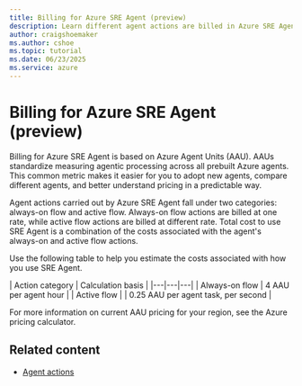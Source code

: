 ```yaml
---
title: Billing for Azure SRE Agent (preview)
description: Learn different agent actions are billed in Azure SRE Agent.
author: craigshoemaker
ms.author: cshoe
ms.topic: tutorial
ms.date: 06/23/2025
ms.service: azure
---
```


# Billing for Azure SRE Agent (preview)

Billing for Azure SRE Agent is based on Azure Agent Units (AAU). AAUs standardize measuring agentic processing across all prebuilt Azure agents. This common metric makes it easier for you to adopt new agents, compare different agents, and better understand pricing in a predictable way.

Agent actions carried out by Azure SRE Agent fall under two categories: always-on flow and active flow. Always-on flow actions are billed at one rate, while active flow actions are billed at different rate. Total cost to use SRE Agent is a combination of the costs associated with the agent's always-on and active flow actions.

Use the following table to help you estimate the costs associated with how you use SRE Agent.

| Action category | Calculation basis |
|---|---|---|
| Always-on flow | 4 AAU per agent hour |
| Active flow |  | 0.25 AAU per agent task, per second |

For more information on current AAU pricing for your region, see the Azure pricing calculator.

## Related content

- [Agent actions](./agent-actions.md)
